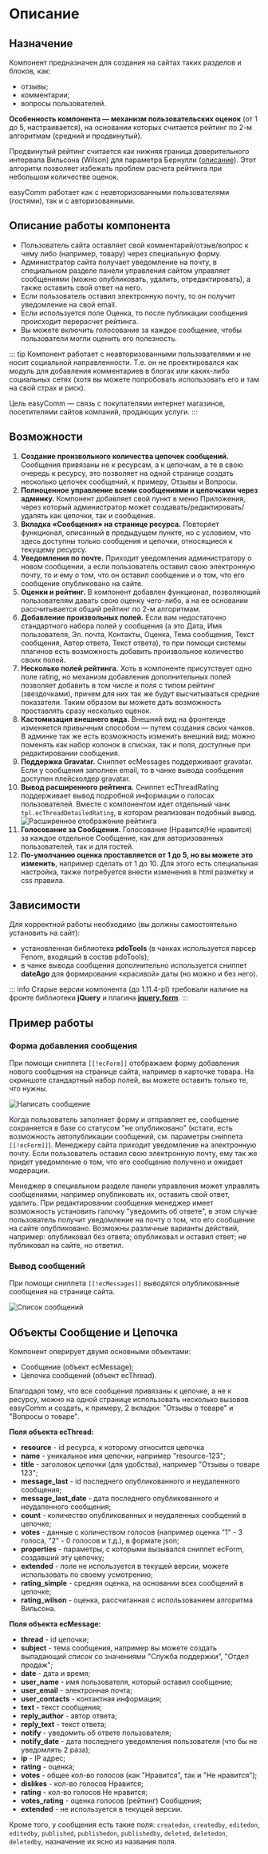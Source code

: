 # Описание

## Назначение

Компонент предназначен для создания на сайтах таких разделов и блоков, как:

- отзывы;
- комментарии;
- вопросы пользователей.

**Особенность компонента — механизм пользовательских оценок** (от 1 до 5, настраивается), на основании которых считается рейтинг по 2-м алгоритмам (средний и продвинутый).

Продвинутый рейтинг считается как нижняя граница доверительного интервала Вильсона (Wilson) для параметра Бернулли ([описание](https://habr.com/ru/company/darudar/blog/143188/ "описание")). Этот алгоритм позволяет избежать проблем расчета рейтинга при небольшом количестве оценок.

easyComm работает как с неавторизованными пользователями (гостями), так и с авторизованными.

## Описание работы компонента

- Пользователь сайта оставляет свой комментарий/отзыв/вопрос к чему либо (например, товару) через специальную форму.
- Администратор сайта получает уведомление на почту, в специальном разделе панели управления сайтом управляет сообщениями (можно опубликовать, удалить, отредактировать), а также оставить свой ответ на него.
- Если пользователь оставил электронную почту, то он получит уведомление на свой email.
- Если используется поле Оценка, то после публикации сообщения происходит перерасчет рейтинга.
- Вы можете включить голосование за каждое сообщение, чтобы пользователи могли оценить его полезность.

::: tip
Компонент работает с неавторизованными пользователями и не носит социальной направленности. Т.е. он не проектировался как модуль для добавления комментариев в блогах или каких-либо социальных сетях (хотя вы можете попробовать использовать его и там на свой страх и риск).

Цель easyComm — связь с покупателями интернет магазинов, посетителями сайтов компаний, продающих услуги.
:::

## Возможности

1. **Создание произвольного количества цепочек сообщений.** Сообщения привязаны не к ресурсам, а к цепочкам, а те в свою очередь к ресурсу, это позволяет на одной странице создать несколько цепочек сообщений, к примеру, Отзывы и Вопросы.
2. **Полноценное управление всеми сообщениями и цепочками через админку.** Компонент добавляет свой пункт в меню Приложения, через который администратор может создавать/редактировать/удалять как цепочки, так и сообщения.
3. **Вкладка «Сообщения» на странице ресурса.** Повторяет функционал, описанный в предыдущем пункте, но с условием, что здесь доступны только сообщения и цепочки, относящиеся к текущему ресурсу.
4. **Уведомления по почте.** Приходит уведомления администратору о новом сообщении, а если пользователь оставил свою электронную почту, то и ему о том, что он оставил сообщение и о том, что его сообщение опубликовано на сайте.
5. **Оценки и рейтинг.** В компонент добавлен функционал, позволяющий пользователям давать свою оценку чего-либо, а на ее основании рассчитывается общий рейтинг по 2-м алгоритмам.
6. **Добавление произвольных полей.** Если вам недостаточно стандартного набора полей у сообщения (а это Дата, Имя пользователя, Эл. почта, Контакты, Оценка, Тема сообщения, Текст сообщения, Автор ответа, Текст ответа), то при помощи системы плагинов есть возможность добавить произвольное количество своих полей.
7. **Несколько полей рейтинга.** Хоть в компоненте присутствует одно поле rating, но механизм добавления дополнительных полей позволяет добавить в том числе и поля с типом рейтинг (звездочками), причем для них так же будут высчитываться средние показатели. Таким образом вы можете дать возможность проставлять сразу несколько оценок.
8. **Кастомизация внешнего вида.** Внешний вид на фронтенде изменяется привычным способом — путем создания своих чанков. В админке так же есть возможность изменить внешний вид: можно поменять как набор колонок в списках, так и поля, доступные при редактировании сообщения.
9. **Поддержка Gravatar.** Сниппет ecMessages поддерживает gravatar. Если у сообщения заполнен email, то в чанке вывода сообщения доступен плейсхолдер gravatar.
10. **Вывод расширенного рейтинга.** Сниппет ecThreadRating поддерживает вывод подробной информации о голосах пользователей. Вместе с компонентом идет отдельный чанк `tpl.ecThreadDetailedRating`, в котором реализован подобный вывод.
    ![Расширенное отображение рейтинга](https://file.modx.pro/files/b/1/c/b1c7b929bacf5c7e060a3f1095c55cdf.png)
11. **Голосование за Сообщения.** Голосование (Нравится/Не нравится) за каждое отдельное Сообщение, как для авторизованных пользователей, так и для гостей.
12. **По-умолчанию оценка проставляется от 1 до 5, но вы можете это изменить**, например сделать от 1 до 10. Для этого есть специальная настройка, также потребуется внести изменения в html разметку и css правила.

## Зависимости

Для корректной работы необходимо (вы должны самостоятельно установить на сайт):

- установленная библиотека **pdoTools** (в чанках используется парсер Fenom, входящий в состав pdoTools);
- в чанке вывода сообщения дополнительно используется сниппет **dateAgo** для формирования «красивой» даты (но можно и без него).

::: info
Старые версии компонента (до 1.11.4-pl) требовали наличие на фронте библиотеки **jQuery** и плагина **[jquery.form](http://malsup.com/jquery/form/)**.
:::

## Пример работы

### Форма добавления сообщения

При помощи сниппета `[[!ecForm]]` отображаем форму добавления нового сообщения на странице сайта, например в карточке товара. На скриншоте стандартный набор полей, вы можете оставить только те, что нужны.

![Написать сообщение](https://file.modx.pro/files/8/c/b/8cbe662519d913f58cf2e7fa5c9a4fd8.png)

Когда пользователь заполняет форму и отправляет ее, сообщение сохраняется в базе со статусом "не опубликовано" (кстати, есть возможность автопубликации сообщений, см. параметры сниппета `[[!ecForm]]`). Менеджеру сайта приходит уведомление на электронную почту. Если пользователь оставил свою электронную почту, ему так же придет уведомление о том, что его сообщение получено и ожидает модерации.

Менеджер в специальном разделе панели управления может управлять сообщениями, например опубликовать их, оставить свой ответ, удалить. При редактировании сообщения менеджер имеет возможность установить галочку "уведомить об ответе", в этом случае пользователь получит уведомление на почту о том, что его сообщение на сайте опубликовано. Возможны различные варианты действий, например: опубликовал без ответа; опубликовал и оставил ответ; не публиковал на сайте, но ответил.

### Вывод сообщений

При помощи сниппета `[[!ecMessages]]` выводятся опубликованные сообщения на странице сайта.

![Список сообщений](https://file.modx.pro/files/e/3/e/e3e92ccddee867e6e52ba4ea3f6e7ba3.png)

## Объекты Сообщение и Цепочка

Компонент оперирует двумя основными объектами:

- Сообщение (объект ecMessage);
- Цепочка сообщений (объект ecThread).

Благодаря тому, что все сообщения привязаны к цепочке, а не к ресурсу, можно на одной странице использовать несколько вызовов easyComm и создать, к примеру, 2 вкладки: "Отзывы о товаре" и "Вопросы о товаре".

**Поля объекта ecThread:**

- **resource** - id ресурса, к которому относится цепочка
- **name** - уникальное имя цепочки, например "resource-123";
- **title** - заголовок цепочки (для удобства), например "Отзывы о товаре 123";
- **message_last** - id последнего опубликованного и неудаленного сообщения;
- **message_last_date** - дата последнего опубликованного и неудаленного сообщения;
- **count** - количество опубликованных и неудаленных сообщений в цепочке;
- **votes** - данные с количеством голосов (например оценка "1" - 3 голоса, "2" - 0 голосов и т.д.), в формате json;
- **properties** - параметры, с которыми вызывался сниппет ecForm, создавший эту цепочку;
- **extended** - поле не используется в текущей версии, можете использовать по своему усмотрению;
- **rating_simple** - средняя оценка, на основании всех сообщений в цепочке;
- **rating_wilson** - оценка, рассчитанная с использованием алгоритма Вильсона.

**Поля объекта ecMessage:**

- **thread** - id цепочки;
- **subject** - тема сообщения, например вы можете создать выпадающий список со значениями "Служба поддержки", "Отдел продаж";
- **date** - дата и время;
- **user_name** - имя пользователя, который оставил сообщение;
- **user_email** - электронная почта;
- **user_contacts** - контактная информация;
- **text** - текст сообщения;
- **reply_author** - автор ответа;
- **reply_text** - текст ответа;
- **notify** - уведомить об ответе пользователя;
- **notify_date** - дата последнего уведомления пользователя (что бы не уведомлять 2 раза);
- **ip** - IP адрес;
- **rating** - оценка;
- **votes** - общее кол-во голосов (как "Нравится", так и "Не нравится");
- **dislikes** - кол-во голосов Нравится;
- **rating** - кол-во голосов Не нравится;
- **votes_rating** - оценка голосов (рейтинг) Сообщения;
- **extended** - не используется в текущей версии.

Кроме того, у сообщения есть такие поля: `createdon`, `createdby`, `editedon`, `editedby`, `published`, `publishedon`, `publishedby`, `deleted`, `deletedon`, `deletedby`, назначение их ясно из названия поля.

